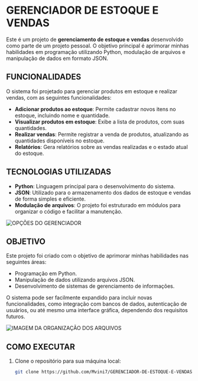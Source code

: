 # GERENCIADOR DE ESTOQUE E VENDAS

Este é um projeto de **gerenciamento de estoque e vendas** desenvolvido como parte de um projeto pessoal. O objetivo principal é aprimorar minhas habilidades em programação utilizando Python, modulação de arquivos e manipulação de dados em formato JSON.

## FUNCIONALIDADES

O sistema foi projetado para gerenciar produtos em estoque e realizar vendas, com as seguintes funcionalidades:

- **Adicionar produtos ao estoque**: Permite cadastrar novos itens no estoque, incluindo nome e quantidade.
- **Visualizar produtos em estoque**: Exibe a lista de produtos, com suas quantidades.
- **Realizar vendas**: Permite registrar a venda de produtos, atualizando as quantidades disponíveis no estoque.
- **Relatórios**: Gera relatórios sobre as vendas realizadas e o estado atual do estoque.

## TECNOLOGIAS UTILIZADAS

- **Python**: Linguagem principal para o desenvolvimento do sistema.
- **JSON**: Utilizado para o armazenamento dos dados de estoque e vendas de forma simples e eficiente.
- **Modulação de arquivos**: O projeto foi estruturado em módulos para organizar o código e facilitar a manutenção.

![OPÇÕES DO GERENCIADOR](imagens/opcoes.png)

## OBJETIVO

Este projeto foi criado com o objetivo de aprimorar minhas habilidades nas seguintes áreas:

- Programação em Python.
- Manipulação de dados utilizando arquivos JSON.
- Desenvolvimento de sistemas de gerenciamento de informações.



O sistema pode ser facilmente expandido para incluir novas funcionalidades, como integração com bancos de dados, autenticação de usuários, ou até mesmo uma interface gráfica, dependendo dos requisitos futuros.

![IMAGEM DA ORGANIZAÇÃO DOS ARQUIVOS](imagens/arquivos.png)

## COMO EXECUTAR

1. Clone o repositório para sua máquina local:
   ```bash
   git clone https://github.com/Mvini7/GERENCIADOR-DE-ESTOQUE-E-VENDAS
